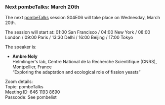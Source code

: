 ### Next pombeTalks: March 20th
<!-- pombase_flags: frontpage -->
<!-- newsfeed_thumbnail: PombeTalks32px.png -->

The next [pombeTalks](https://evonuclab.org/pombetalks) session S04E06
will take place on Wednesday, March 20th.

The session will start at: 01:00 San Francisco / 04:00 New York /
08:00 London / 09:00 Paris / 13:30 Delhi / 16:00 Beijing / 17:00 Tokyo

The speaker is:

 - **Ambre Noly** \
   Helmlinger's lab, Centre National de la Recherche Scientifique (CNRS), Montpellier, France \
   “Exploring the adaptation and ecological role of fission yeasts”

Zoom details: \
Topic: pombeTalks \
Meeting ID: 646 1193 8690 \
Passcode: See pombelist
